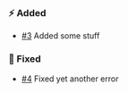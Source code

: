 ### :zap: Added

- [#3](https://github.com/FantasticFiasco/axis-cli/issues/3) Added some stuff

### :syringe: Fixed

- [#4](https://github.com/FantasticFiasco/axis-cli/issues/4) Fixed yet another error
